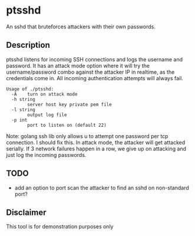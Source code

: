 # ptsshd
An sshd that bruteforces attackers with their own passwords.

## Description
ptsshd listens for incoming SSH connections and logs the username and password.  It has an attack mode option where it will try the username/password combo against the attacker IP in realtime, as the credentials come in.  All incoming authentication attempts will always fail.

```
Usage of ./ptsshd:
  -A	turn on attack mode
  -h string
    	server host key private pem file
  -l string
    	output log file
  -p int
    	port to listen on (default 22)
```

Note: golang ssh lib only allows u to attempt one password per tcp connection.  I should fix this.
In attack mode, the attacker will get attacked serially.  If 3 network failures happen in a row, we give up on attacking and just log the incoming passwords.

## TODO
- add an option to port scan the attacker to find an sshd on non-standard port?

## Disclaimer
This tool is for demonstration purposes only
